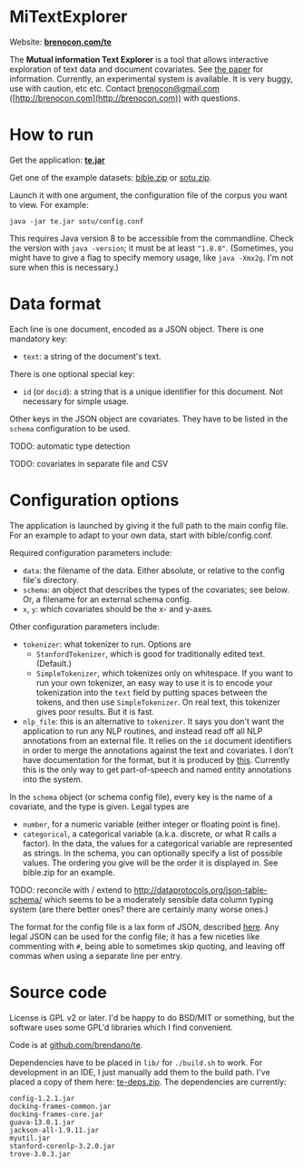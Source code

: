MiTextExplorer
==============

Website: **[brenocon.com/te](http://brenocon.com/te)**

The **Mutual information Text Explorer** is a tool that allows interactive exploration of text data and document covariates.
See [the paper](http://brenocon.com/oconnor.mitextexplorer.illvi2014.pdf) for information.
Currently, an experimental system is available. It is very buggy, use with caution, etc etc. Contact brenocon@gmail.com ([http://brenocon.com](http://brenocon.com)) with questions.  

How to run
==========

Get the application: <b><a href=http://brenocon.com/te/te.jar>te.jar</a></b>

Get one of the example datasets: <a href=http://brenocon.com/te/bible.zip>bible.zip</a> or <a href=http://brenocon.com/te/sotu.zip>sotu.zip</a>.

Launch it with one argument, the configuration file of the corpus you want to view.  For example:

    java -jar te.jar sotu/config.conf

This requires Java version 8 to be accessible from the commandline.  Check the version with `java -version`; it must be at least `"1.8.0"`.
(Sometimes, you might have to give a flag to specify memory usage, like `java -Xmx2g`. I'm not sure when this is necessary.)

Data format
===========

Each line is one document, encoded as a JSON object.
There is one mandatory key:

 * `text`: a string of the document's text.

There is one optional special key:

 * `id` (or `docid`): a string that is a unique identifier for this document. Not necessary for simple usage.

Other keys in the JSON object are covariates.
They have to be listed in the `schema` configuration to be used. 

TODO: automatic type detection

TODO: covariates in separate file and CSV

Configuration options
=====================

The application is launched by giving it the full path to the main config file.
For an example to adapt to your own data, start with bible/config.conf.

Required configuration parameters include:

  * `data`: the filename of the data. Either absolute, or relative to the config file's directory.
  * `schema`: an object that describes the types of the covariates; see below. Or, a filename for an external schema config.
  * `x`, `y`: which covariates should be the x- and y-axes.

Other configuration parameters include:

  * `tokenizer`: what tokenizer to run. Options are 
    - `StanfordTokenizer`, which is good for traditionally edited text. (Default.)
    - `SimpleTokenizer`, which tokenizes only on whitespace. If you want to run your own tokenizer, an easy way to use it is to encode your tokenization into the `text` field by putting spaces between the tokens, and then use `SimpleTokenizer`. On real text, this tokenizer gives poor results.  But it is fast.
  * `nlp_file`: this is an alternative to `tokenizer`. It says you don't want the application to run any NLP routines, and instead read off all NLP annotations from an external file. It relies on the `id` document identifiers in order to merge the annotations against the text and covariates.  I don't have documentation for the format, but it is produced by [this](https://github.com/brendano/myutil/blob/master/src/corenlp/Parse.java).  Currently this is the only way to get part-of-speech and named entity annotations into the system.

In the `schema` object (or schema config file), every key is the name of a covariate, and the type is given.  Legal types are

 * `number`, for a numeric variable (either integer or floating point is fine).
 * `categorical`, a categorical variable (a.k.a. discrete, or what R calls a factor).
   In the data, the values for a categorical variable are represented as
   strings.  In the schema, you can optionally specify a list of possible
   values.  The ordering you give will be the order it is displayed in.  See
   bible.zip for an example.

TODO: reconcile with / extend to http://dataprotocols.org/json-table-schema/ which seems to be a moderately sensible data column typing system (are there better ones? there are certainly many worse ones.)

The format for the config file is a lax form of JSON, described [here](https://github.com/typesafehub/config/blob/master/HOCON.md).  Any legal JSON can be used for the config file; it has a few niceties like commenting with `#`, being able to sometimes skip quoting, and leaving off commas when using a separate line per entry.

Source code
===========

License is GPL v2 or later.  I'd be happy to do BSD/MIT or something, but the software uses some GPL'd libraries which I find convenient.  

Code is at [github.com/brendano/te](https://github.com/brendano/te).

Dependencies have to be placed in `lib/` for `./build.sh` to work.
For development in an IDE, I just manually add them to the build path.
I've placed a copy of them here: [te-deps.zip](http://brenocon.com/te/te-deps.zip).
The dependencies are currently:

    config-1.2.1.jar
    docking-frames-common.jar
    docking-frames-core.jar
    guava-13.0.1.jar
    jackson-all-1.9.11.jar
    myutil.jar
    stanford-corenlp-3.2.0.jar
    trove-3.0.3.jar
